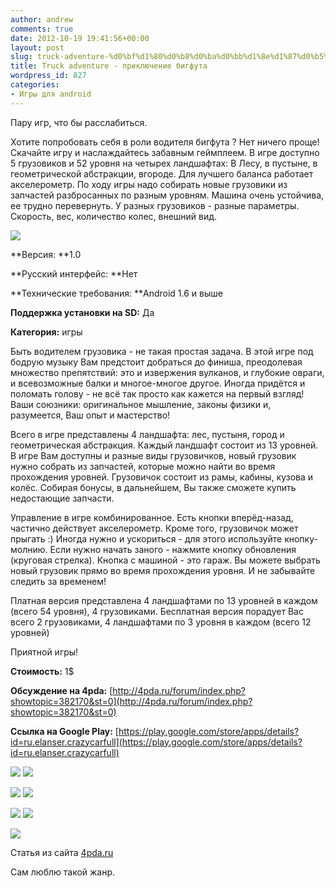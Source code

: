 ```yaml
---
author: andrew
comments: true
date: 2012-10-19 19:41:56+00:00
layout: post
slug: truck-adventure-%d0%bf%d1%80%d0%b8%d0%ba%d0%bb%d1%8e%d1%87%d0%b5%d0%bd%d0%b8%d0%b5-%d0%b1%d0%b8%d0%b3%d1%84%d1%83%d1%82%d0%b0
title: Truck adventure - приключение бигфута
wordpress_id: 827
categories:
- Игры для android
---
```


Пару игр, что бы расслабиться.





Хотите попробовать себя в роли водителя бигфута ? Нет ничего проще! Скачайте игру и наслаждайтесь забавным геймплеем. В игре доступно 5 грузовиков и 52 уровня на четырех ландшафтах: В Лесу, в пустыне, в геометрической абстракции, вгороде. Для лучшего баланса работает акселерометр. По ходу игры надо собирать новые грузовики из запчастей разбросанных по разным уровням. Машина очень устойчива, ее трудно перевернуть. У разных грузовиков - разные параметры. Скорость, вес, количество колес, внешний вид.





![](http://s.4pda.ru/wp-content/uploads/2012/10/intro_new1-480x234.png)


 <!-- more -->


**Версия: **1.0





**Русский интерфейс: **Нет





**Технические требования: **Android 1.6 и выше





**Поддержка установки на SD:** Да





**Категория:** игры









Быть водителем грузовика - не такая простая задача. В этой игре под бодрую музыку Вам предстоит добраться до финиша, преодолевая множество препятствий: это и извержения вулканов, и глубокие овраги, и всевозможные балки и многое-многое другое. Иногда придётся и поломать голову - не всё так просто как кажется на первый взгляд! Ваши союзники: оригинальное мышление, законы физики и, разумеется, Ваш опыт и мастерство!





Всего в игре представлены 4 ландшафта: лес, пустыня, город и геометрическая абстракция. Каждый ландшафт состоит из 13 уровней. В игре Вам доступны и разные виды грузовичков, новый грузовик нужно собрать из запчастей, которые можно найти во время прохождения уровней. Грузовичок состоит из рамы, кабины, кузова и колёс. Собирая бонусы, в дальнейшем, Вы также сможете купить недостающие запчасти.





Управление в игре комбинированное. Есть кнопки вперёд-назад, частично действует акселерометр. Кроме того, грузовичок может прыгать :) Иногда нужно и ускориться - для этого используйте кнопку-молнию. Если нужно начать заного - нажмите кнопку обновления (круговая стрелка). Кнопка с машиной - это гараж. Вы можете выбрать новый грузовик прямо во время прохождения уровня. И не забывайте следить за временем!





Платная версия представлена 4 ландшафтами по 13 уровней в каждом (всего 54 уровня), 4 грузовиками. Бесплатная версия порадует Вас всего 2 грузовиками, 4 ландшафтами по 3 уровня в каждом (всего 12 уровней)





Приятной игры!





**Стоимость:** 1$





**Обсуждение на 4pda:** [http://4pda.ru/forum/index.php?showtopic=382170&st=0](http://4pda.ru/forum/index.php?showtopic=382170&st=0)





**Ссылка на Google Play:** [https://play.google.com/store/apps/details?id=ru.elanser.crazycarfull](https://play.google.com/store/apps/details?id=ru.elanser.crazycarfull)





![](http://s.4pda.ru/wp-content/uploads/2012/10/1_2-480x288.png)
![](http://s.4pda.ru/wp-content/uploads/2012/10/1_3-480x288.png)




![](http://s.4pda.ru/wp-content/uploads/2012/10/c-480x288.png)
![](http://s.4pda.ru/wp-content/uploads/2012/10/c1-480x288.png)




![](http://s.4pda.ru/wp-content/uploads/2012/10/d2-480x288.png)
![](http://s.4pda.ru/wp-content/uploads/2012/10/desert-480x288.png)





![](http://s.4pda.ru/wp-content/uploads/2012/10/g1-480x288.png)




Статья из сайта [4pda.ru](http://4pda.ru/2012/10/16/74835/)





Сам люблю такой жанр.
